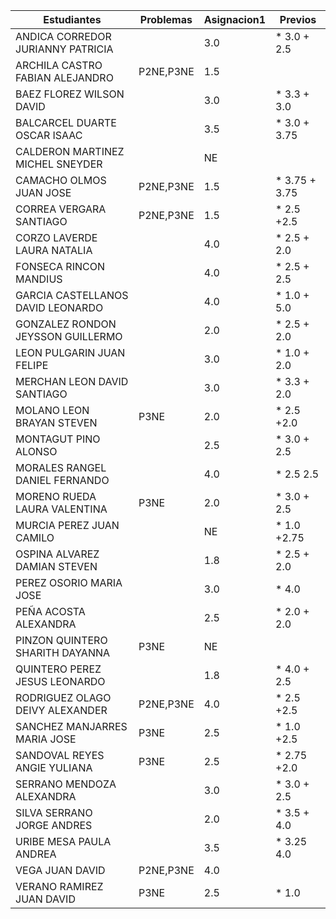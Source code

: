 | Estudiantes                           | Problemas | Asignacion1 | Previos |
|---------------------------------------|-----------|--------------|---------|
| ANDICA CORREDOR JURIANNY PATRICIA     |           |  3.0         |*  3.0 + 2.5    |
| ARCHILA CASTRO FABIAN ALEJANDRO       | P2NE,P3NE |  1.5         |         |
| BAEZ FLOREZ WILSON DAVID              |           | 3.0          |* 3.3 + 3.0      |
| BALCARCEL DUARTE OSCAR ISAAC          |           | 3.5          |* 3.0 + 3.75      |
| CALDERON MARTINEZ MICHEL SNEYDER      |           |  NE          |         |
| CAMACHO OLMOS JUAN JOSE               | P2NE,P3NE | 1.5          |* 3.75 + 3.75     |
| CORREA VERGARA SANTIAGO               | P2NE,P3NE | 1.5          |* 2.5  +2.5     |
| CORZO LAVERDE LAURA NATALIA           |           | 4.0          |* 2.5 + 2.0      |
| FONSECA RINCON MANDIUS                |           | 4.0          |* 2.5 + 2.5      |
| GARCIA CASTELLANOS DAVID LEONARDO     |           | 4.0          |*  1.0  + 5.0    |
| GONZALEZ RONDON JEYSSON GUILLERMO     |           | 2.0          |*  2.5 + 2.0    |
| LEON PULGARIN JUAN FELIPE             |           | 3.0           |* 1.0  + 2.0     |
| MERCHAN LEON DAVID SANTIAGO           |           | 3.0          |* 3.3  + 2.0     |
| MOLANO LEON BRAYAN STEVEN             | P3NE      | 2.0          |* 2.5 +2.0       |
| MONTAGUT PINO ALONSO                  |           | 2.5          |* 3.0  + 2.5     |
| MORALES RANGEL DANIEL FERNANDO        |           | 4.0          |*  2.5  2.5    |
| MORENO RUEDA LAURA VALENTINA          | P3NE      | 2.0          |*   3.0 + 2.5    |
| MURCIA PEREZ JUAN CAMILO              |           | NE           |*  1.0 +2.75     |
| OSPINA ALVAREZ DAMIAN STEVEN          |           | 1.8          |* 2.5 + 2.0      |
| PEREZ OSORIO MARIA JOSE               |           | 3.0          |* 4.0       |
| PEÑA ACOSTA ALEXANDRA                 |           | 2.5          |*  2.0 + 2.0     |
| PINZON QUINTERO SHARITH DAYANNA       | P3NE      | NE           |         |
| QUINTERO PEREZ JESUS LEONARDO         |           | 1.8          |* 4.0 + 2.5     |
| RODRIGUEZ OLAGO DEIVY ALEXANDER       | P2NE,P3NE | 4.0          |* 2.5  +2.5     |
| SANCHEZ MANJARRES MARIA JOSE          | P3NE      | 2.5          |* 1.0  +2.5     |
| SANDOVAL REYES ANGIE YULIANA          | P3NE      | 2.5          |* 2.75 +2.0      |
| SERRANO MENDOZA ALEXANDRA             |           | 3.0          |* 3.0  + 2.5     |
| SILVA SERRANO JORGE ANDRES            |           | 2.0          |* 3.5 + 4.0    |
| URIBE MESA PAULA ANDREA               |           | 3.5          |* 3.25  4.0    |
| VEGA JUAN DAVID                       |P2NE,P3NE  | 4.0          |         |
| VERANO RAMIREZ JUAN DAVID             |P3NE       | 2.5          |* 1.0        |
